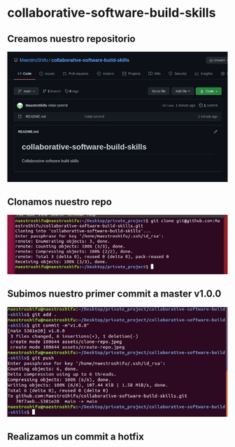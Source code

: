 # collaborative-software-build-skills
## Creamos nuestro repositorio
![Create repository](https://github.com/MaestroShifu/collaborative-software-build-skills/blob/main/assets/create-repo.jpeg)
## Clonamos nuestro repo
![clone repository](https://github.com/MaestroShifu/collaborative-software-build-skills/blob/main/assets/clone-repo.jpeg)
## Subimos nuestro primer commit a master v1.0.0
![upload first commit v1.0.0](https://github.com/MaestroShifu/collaborative-software-build-skills/blob/main/assets/first-commit.jpeg)




## Realizamos un commit a hotfix
